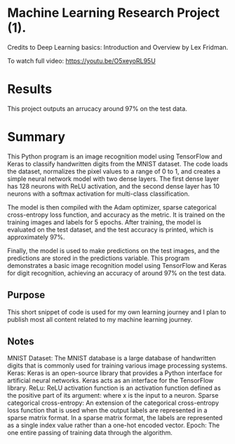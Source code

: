 # Machine Learning Research Project (1).
 Credits to Deep Learning basics: Introduction and Overview
 by Lex Fridman.
 
 To watch full video: https://youtu.be/O5xeyoRL95U

# Results
 This project outputs an arrucacy around 97% on the test data.

# Summary
This Python program is an image recognition model using TensorFlow and Keras to classify handwritten digits from the MNIST dataset. The code loads the dataset, normalizes the pixel values to a range of 0 to 1, and creates a simple neural network model with two dense layers. The first dense layer has 128 neurons with ReLU activation, and the second dense layer has 10 neurons with a softmax activation for multi-class classification.

The model is then compiled with the Adam optimizer, sparse categorical cross-entropy loss function, and accuracy as the metric. It is trained on the training images and labels for 5 epochs. After training, the model is evaluated on the test dataset, and the test accuracy is printed, which is approximately 97%.

Finally, the model is used to make predictions on the test images, and the predictions are stored in the predictions variable. This program demonstrates a basic image recognition model using TensorFlow and Keras for digit recognition, achieving an accuracy of around 97% on the test data.

## Purpose
This short snippet of code is used for my own learning journey and I plan to publish most all content related to my machine learning journey.

## Notes
MNIST Dataset: The MNIST database is a large database of handwritten digits that is commonly used for training various image processing systems. 
Keras: Keras is an open-source library that provides a Python interface for artificial neural networks. Keras acts as an interface for the TensorFlow library.
ReLu: ReLU activation function is an activation function defined as the positive part of its argument: where x is the input to a neuron.
Sparse categorical cross-entropy: An extension of the categorical cross-entropy loss function that is used when the output labels are represented in a sparse matrix format. In a sparse matrix format, the labels are represented as a single index value rather than a one-hot encoded vector.
Epoch: The one entire passing of training data through the algorithm.
